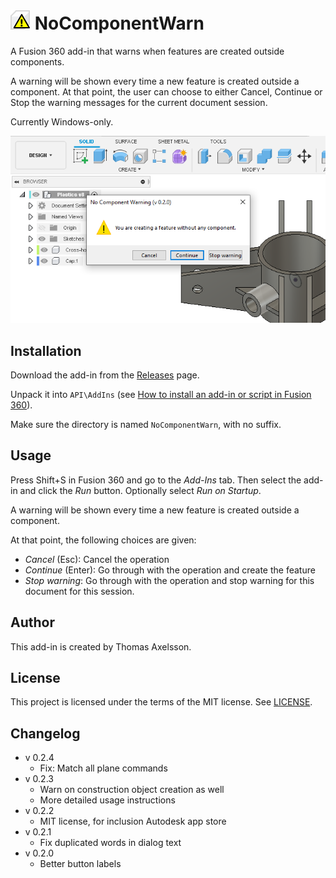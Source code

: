 # ![](resources/nocomponentwarn/32x32.png) NoComponentWarn

A Fusion 360 add-in that warns when features are created outside components.

A warning will be shown every time a new feature is created outside a component. At that point, the user can choose to either Cancel, Continue or Stop the warning messages for the current document session.

Currently Windows-only.



![Screenshot](screenshot.png)



## Installation
Download the add-in from the [Releases](https://github.com/thomasa88/NoComponentWarn/releases) page.

Unpack it into `API\AddIns` (see [How to install an add-in or script in Fusion 360](https://knowledge.autodesk.com/support/fusion-360/troubleshooting/caas/sfdcarticles/sfdcarticles/How-to-install-an-ADD-IN-and-Script-in-Fusion-360.html)).

Make sure the directory is named `NoComponentWarn`, with no suffix.

## Usage

Press Shift+S in Fusion 360 and go to the *Add-Ins* tab. Then select the add-in and click the *Run* button. Optionally select *Run on Startup*.

A warning will be shown every time a new feature is created outside a component.

At that point, the following choices are given:

* *Cancel* (Esc): Cancel the operation
* *Continue* (Enter): Go through with the operation and create the feature
* *Stop warning*: Go through with the operation and stop warning for this document for this session.

## Author

This add-in is created by Thomas Axelsson.

## License

This project is licensed under the terms of the MIT license. See [LICENSE](LICENSE).

## Changelog

* v 0.2.4
  * Fix: Match all plane commands
* v 0.2.3
  * Warn on construction object creation as well
  * More detailed usage instructions
* v 0.2.2
  * MIT license, for inclusion Autodesk app store
* v 0.2.1
  * Fix duplicated words in dialog text
* v 0.2.0
  * Better button labels